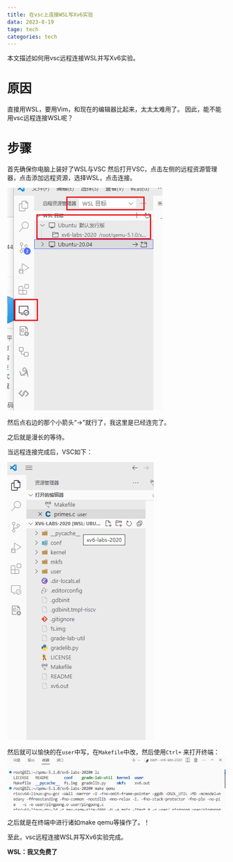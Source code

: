 ```yaml
---
title: 在vsc上连接WSL写Xv6实验
data: 2023-8-19
tage: tech
categories: tech
---
```

本文描述如何用vsc远程连接WSL并写Xv6实验。

# 原因
直接用WSL，要用Vim，和现在的编辑器比起来，太太太难用了。
因此，能不能用vsc远程连接WSL呢？

# 步骤
首先确保你电脑上装好了WSL与VSC
然后打开VSC，点击左侧的远程资源管理器，点击添加远程资源，选择WSL，点击连接。

![Alt text](/downloads/image/2023-8-19-在vsc上连接WSL写Xv6实验/1.png)

然后点右边的那个小箭头“->”就行了，我这里是已经连完了。

之后就是漫长的等待。

当远程连接完成后，VSC如下：

![Alt text](../downloads/image/2023-8-19-在vsc上连接WSL写Xv6实验/2.png)

然后就可以愉快的在`user`中写，在`Makefile`中改，然后使用`Ctrl+` 来打开终端：
![Alt text](../downloads/image/2023-8-19-在vsc上连接WSL写Xv6实验/3.png)

之后就是在终端中进行诸如make qemu等操作了。！

至此，vsc远程连接WSL并写Xv6实验完成。

**WSL：我又免费了**